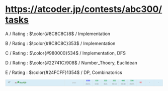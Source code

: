 # https://atcoder.jp/contests/abc300/tasks

A / Rating : $\color{#8C8C8C}8$ / Implementation

B / Rating : $\color{#8C8C8C}353$ / Implementation

C / Rating : $\color{#980000}534$ / Implementation, DFS

D / Rating : $\color{#22741C}908$ / Number_Thoery, Euclidean

E / Rating : $\color{#24FCFF}1354$ / DP, Combinatorics

![My Image](https://github.com/kss418/Atcoder/blob/main/ABC/Images/Standings/300.png)
